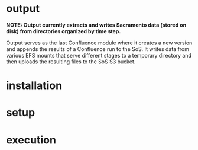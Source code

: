 # output

**NOTE: Output currently extracts and writes Sacramento data (stored on disk) from directories organized by time step.**

Output serves as the last Confluence module where it creates a new version and appends the results of a Confluence run to the SoS. It writes data from various EFS mounts that serve different stages to a temporary directory and then uploads the resulting files to the SoS S3 bucket.

# installation

# setup

# execution